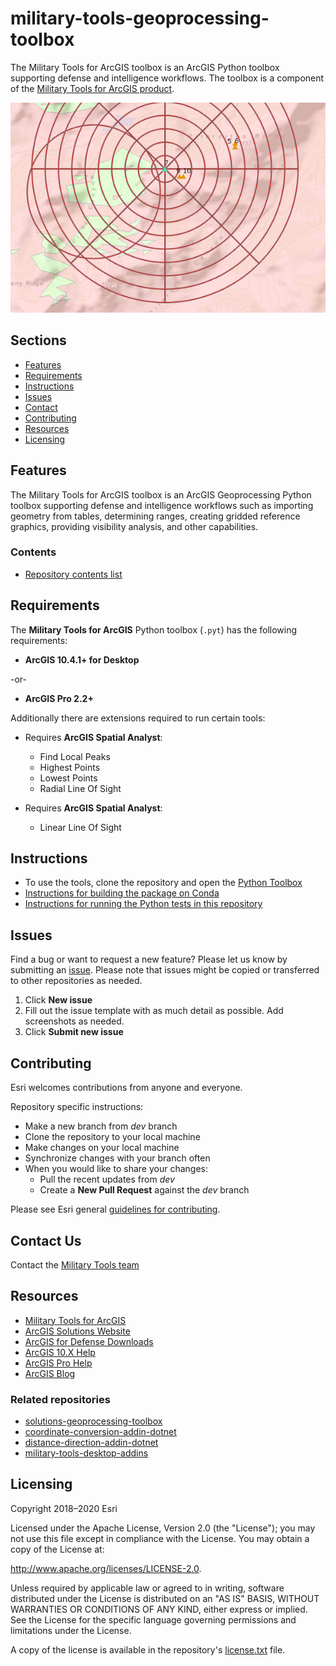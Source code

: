 # military-tools-geoprocessing-toolbox

The Military Tools for ArcGIS toolbox is an ArcGIS Python toolbox supporting defense and intelligence workflows. The toolbox is a component of the [Military Tools for ArcGIS product](http://solutions.arcgis.com/defense/help/military-tools/). 

![screenshot of tools](m-t-g-t_screenshot_600x400.png)

## Sections

* [Features](#features)
* [Requirements](#requirements)
* [Instructions](#instructions)
* [Issues](#issues)
* [Contact](#contact-us)
* [Contributing](#contributing)
* [Resources](#resources)
* [Licensing](#licensing)

## Features

The Military Tools for ArcGIS toolbox is an ArcGIS Geoprocessing Python toolbox supporting defense and intelligence workflows such as importing geometry from tables, determining ranges, creating gridded reference graphics, providing visibility analysis, and other capabilities.

### Contents

* [Repository contents list](./Contents.md)

## Requirements

The **Military Tools for ArcGIS** Python toolbox (`.pyt`) has the following requirements:

* **ArcGIS 10.4.1+ for Desktop**

-or-

* **ArcGIS Pro 2.2+**

Additionally there are extensions required to run certain tools:

* Requires **ArcGIS Spatial Analyst**:
	* Find Local Peaks
	* Highest Points
	* Lowest Points
	* Radial Line Of Sight

* Requires **ArcGIS Spatial Analyst**:
	* Linear Line Of Sight

## Instructions

* To use the tools, clone the repository and open the [Python Toolbox]( ./tools/militarytools/esri/toolboxes)
* [Instructions for building the package on Conda](./tools/recipe/Readme.md)
* [Instructions for running the Python tests in this repository](./utils/test/Readme.md)

## Issues

Find a bug or want to request a new feature?  Please let us know by submitting an [issue](https://github.com/Esri/military-tools-geoprocessing-toolbox/issues).
Please note that issues might be copied or transferred to other repositories as needed.

1. Click **New issue**
2. Fill out the issue template with as much detail as possible. Add screenshots as needed.
3. Click **Submit new issue**

## Contributing

Esri welcomes contributions from anyone and everyone.

Repository specific instructions:

* Make a new branch from *dev* branch
* Clone the repository to your local machine
* Make changes on your local machine
* Synchronize changes with your branch often
* When you would like to share your changes:
	* Pull the recent updates from *dev*
	* Create a **New Pull Request** against the *dev* branch

Please see Esri general [guidelines for contributing](https://github.com/esri/contributing).

## Contact Us 

Contact the [Military Tools team](mailto:defensesolutions@esri.com)

## Resources

* [Military Tools for ArcGIS](http://solutions.arcgis.com/defense/help/military-tools/)
* [ArcGIS Solutions Website](http://solutions.arcgis.com/military/)
* [ArcGIS for Defense Downloads](http://appsforms.esri.com/products/download/#ArcGIS_for_Defense)
* [ArcGIS 10.X Help](http://resources.arcgis.com/en/help/)
* [ArcGIS Pro Help](http://pro.arcgis.com/en/pro-app/)
* [ArcGIS Blog](http://blogs.esri.com/esri/arcgis/)

### Related repositories

* [solutions-geoprocessing-toolbox](https://github.com/Esri/solutions-geoprocessing-toolbox)
* [coordinate-conversion-addin-dotnet](https://github.com/Esri/coordinate-conversion-addin-dotnet)
* [distance-direction-addin-dotnet](https://github.com/Esri/distance-direction-addin-dotnet)
* [military-tools-desktop-addins](https://github.com/Esri/military-tools-desktop-addins)

## Licensing

Copyright 2018–2020 Esri

Licensed under the Apache License, Version 2.0 (the "License");
you may not use this file except in compliance with the License.
You may obtain a copy of the License at:

   http://www.apache.org/licenses/LICENSE-2.0.

Unless required by applicable law or agreed to in writing, software
distributed under the License is distributed on an "AS IS" BASIS,
WITHOUT WARRANTIES OR CONDITIONS OF ANY KIND, either express or implied.
See the License for the specific language governing permissions and
limitations under the License.

A copy of the license is available in the repository's [license.txt](./License.txt) file.
